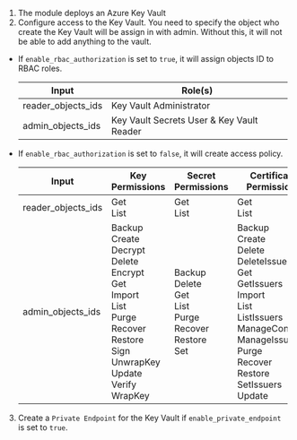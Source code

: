 1. The module deploys an Azure Key Vault
2. Configure access to the Key Vault. You need to specify the object who create the Key Vault will be assign in with admin. Without this, it will not be able to add anything to the vault.
- If `enable_rbac_authorization` is set to `true`, it will assign objects ID to RBAC roles.

  | Input | Role(s) |
  |-------|---------|
  | reader_objects_ids | Key Vault Administrator |
  | admin_objects_ids | Key Vault Secrets User & Key Vault Reader |
- If `enable_rbac_authorization` is set to `false`, it will create access policy.

  | Input | Key Permissions | Secret Permissions | Certificate Permissions |
  |-------|-----------------|--------------------|-------------------------|
  | reader_objects_ids | Get<br>List | Get<br>List | Get<br>List |
  | admin_objects_ids | Backup<br>Create<br>Decrypt<br>Delete<br>Encrypt<br>Get<br>Import<br>List<br>Purge<br>Recover<br>Restore<br>Sign<br>UnwrapKey<br>Update<br>Verify<br>WrapKey<br> | Backup<br>Delete<br>Get<br>List<br>Purge<br>Recover<br>Restore<br>Set | Backup<br>Create<br>Delete<br>DeleteIssuers<br>Get<br>GetIssuers<br>Import<br>List<br>ListIssuers<br>ManageContacts<br>ManageIssuers<br>Purge<br>Recover<br>Restore<br>SetIssuers<br>Update |

3. Create a `Private Endpoint` for the Key Vault if `enable_private_endpoint` is set to `true`.
